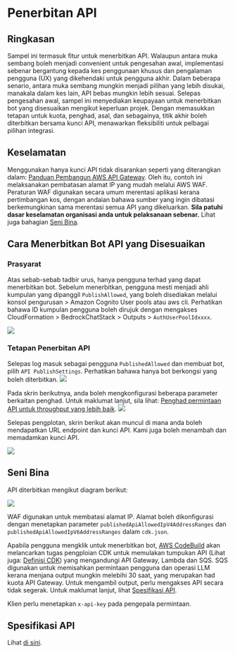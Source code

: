 # Penerbitan API

## Ringkasan

Sampel ini termasuk fitur untuk menerbitkan API. Walaupun antara muka sembang boleh menjadi convenient untuk pengesahan awal, implementasi sebenar bergantung kepada kes penggunaan khusus dan pengalaman pengguna (UX) yang dikehendaki untuk pengguna akhir. Dalam beberapa senario, antara muka sembang mungkin menjadi pilihan yang lebih disukai, manakala dalam kes lain, API bebas mungkin lebih sesuai. Selepas pengesahan awal, sampel ini menyediakan keupayaan untuk menerbitkan bot yang disesuaikan mengikut keperluan projek. Dengan memasukkan tetapan untuk kuota, penghad, asal, dan sebagainya, titik akhir boleh diterbitkan bersama kunci API, menawarkan fleksibiliti untuk pelbagai pilihan integrasi.

## Keselamatan

Menggunakan hanya kunci API tidak disarankan seperti yang diterangkan dalam: [Panduan Pembangun AWS API Gateway](https://docs.aws.amazon.com/apigateway/latest/developerguide/api-gateway-api-usage-plans.html). Oleh itu, contoh ini melaksanakan pembatasan alamat IP yang mudah melalui AWS WAF. Peraturan WAF digunakan secara umum merentasi aplikasi kerana pertimbangan kos, dengan andaian bahawa sumber yang ingin dibatasi berkemungkinan sama merentasi semua API yang dikeluarkan. **Sila patuhi dasar keselamatan organisasi anda untuk pelaksanaan sebenar.** Lihat juga bahagian [Seni Bina](#architecture).

## Cara Menerbitkan Bot API yang Disesuaikan

### Prasyarat

Atas sebab-sebab tadbir urus, hanya pengguna terhad yang dapat menerbitkan bot. Sebelum menerbitkan, pengguna mesti menjadi ahli kumpulan yang dipanggil `PublishAllowed`, yang boleh disediakan melalui konsol pengurusan > Amazon Cognito User pools atau aws cli. Perhatikan bahawa ID kumpulan pengguna boleh dirujuk dengan mengakses CloudFormation > BedrockChatStack > Outputs > `AuthUserPoolIdxxxx`.

![](./imgs/group_membership_publish_allowed.png)

### Tetapan Penerbitan API

Selepas log masuk sebagai pengguna `PublishedAllowed` dan membuat bot, pilih `API PublishSettings`. Perhatikan bahawa hanya bot berkongsi yang boleh diterbitkan.
![](./imgs/bot_api_publish_screenshot.png)

Pada skrin berikutnya, anda boleh mengkonfigurasi beberapa parameter berkaitan penghad. Untuk maklumat lanjut, sila lihat: [Penghad permintaan API untuk throughput yang lebih baik](https://docs.aws.amazon.com/apigateway/latest/developerguide/api-gateway-request-throttling.html).
![](./imgs/bot_api_publish_screenshot2.png)

Selepas pengplotan, skrin berikut akan muncul di mana anda boleh mendapatkan URL endpoint dan kunci API. Kami juga boleh menambah dan memadamkan kunci API.

![](./imgs/bot_api_publish_screenshot3.png)

## Seni Bina

API diterbitkan mengikut diagram berikut:

![](./imgs/published_arch.png)

WAF digunakan untuk membatasi alamat IP. Alamat boleh dikonfigurasi dengan menetapkan parameter `publishedApiAllowedIpV4AddressRanges` dan `publishedApiAllowedIpV6AddressRanges` dalam `cdk.json`.

Apabila pengguna mengklik untuk menerbitkan bot, [AWS CodeBuild](https://aws.amazon.com/codebuild/) akan melancarkan tugas pengploian CDK untuk memulakan tumpukan API (Lihat juga: [Definisi CDK](../cdk/lib/api-publishment-stack.ts)) yang mengandungi API Gateway, Lambda dan SQS. SQS digunakan untuk memisahkan permintaan pengguna dan operasi LLM kerana menjana output mungkin melebihi 30 saat, yang merupakan had kuota API Gateway. Untuk mengambil output, perlu mengakses API secara tidak segerak. Untuk maklumat lanjut, lihat [Spesifikasi API](#api-specification).

Klien perlu menetapkan `x-api-key` pada pengepala permintaan.

## Spesifikasi API

Lihat [di sini](https://aws-samples.github.io/bedrock-claude-chat).